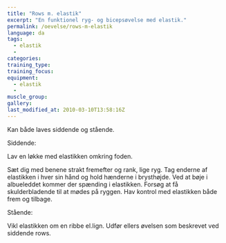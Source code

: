 ```yaml
---
title: "Rows m. elastik"
excerpt: "En funktionel ryg- og bicepsøvelse med elastik."
permalink: /oevelse/rows-m-elastik
language: da
tags:
  - elastik
  - 
categories:
training_type: 
training_focus: 
equipment:
  - elastik
  - 
muscle_group:
gallery:
last_modified_at: 2010-03-10T13:58:16Z
---
```


Kan både laves siddende og stående.

Siddende:

Lav en løkke med elastikken omkring foden.

Sæt dig med benene strakt fremefter og rank, lige ryg. Tag enderne af elastikken i hver sin hånd og hold hænderne i brysthøjde. Ved at bøje i albueleddet kommer der spænding i elastikken. Forsøg at få skulderbladende til at mødes på ryggen. Hav kontrol med elastikken både frem og tilbage.

Stående:

Vikl elastikken om en ribbe el.lign. Udfør ellers øvelsen som beskrevet ved siddende rows.

